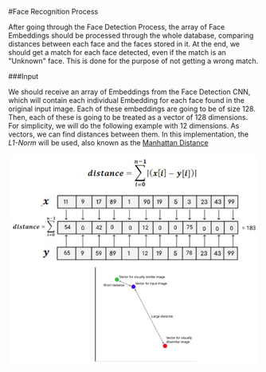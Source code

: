 #Face Recognition Process

After going through the Face Detection Process, the array of Face Embeddings should be processed through the whole database, comparing distances between each face and the faces stored in it. At the end, we should get a match for each face detected, even if the match is an "Unknown" face. This is done for the purpose of not getting a wrong match.

###Input

We should receive an array of Embeddings from the Face Detection CNN, which will contain each individual Embedding for each face found in the original input image. Each of these embeddings are going to be of size 128. Then, each of these is going to be treated as a vector of 128 dimensions. For simplicity, we will do the following example with 12 dimensions. As vectors, we can find distances between them. In this implementation, the *L1-Norm* will be used, also known as the <ins>Manhattan Distance</ins>

![Face recognition Diagram](images/face-recon-diagram.jpeg)
